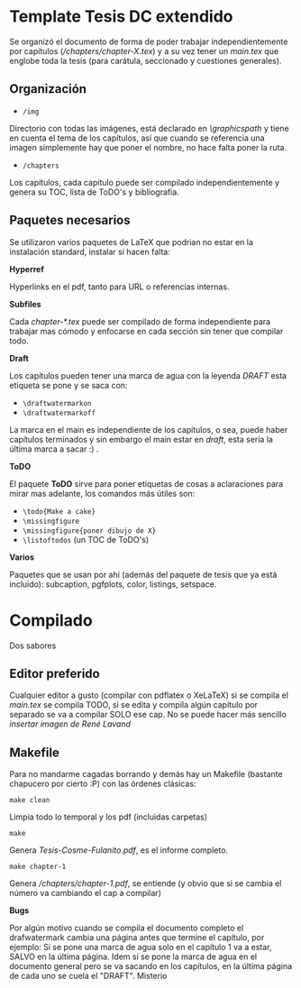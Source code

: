 # Template Tesis DC extendido

Se organizó el documento de forma de poder trabajar independientemente por capítulos (_/chapters/chapter-X.tex_) y a su vez tener un _main.tex_ que englobe toda la tesis (para carátula, seccionado y cuestiones generales).

## Organización
* `/img`

Directorio con todas las imágenes, está declarado en _\graphicspath_ y tiene en cuenta el tema de los capítulos, así que cuando se referencia una imagen simplemente hay que poner el nombre, no hace falta poner la ruta.

* `/chapters`

Los capítulos, cada capítulo puede ser compilado independientemente y genera su TOC, lista de ToDO's y bibliografia.

## Paquetes necesarios
Se utilizaron varios paquetes de LaTeX que podrian no estar en la instalación standard, instalar si hacen falta:

**Hyperref**

Hyperlinks en el pdf, tanto para URL o referencias internas.

**Subfiles**

Cada _chapter-*.tex_ puede ser compilado de forma independiente para trabajar mas cómodo y enfocarse en cada sección sin tener que compilar todo.

**Draft**

Los capítulos pueden tener una marca de agua con la leyenda _DRAFT_ esta etiqueta se pone y se saca con:

* `\draftwatermarkon`
* `\draftwatermarkoff`

La marca en el main es independiente de los capítulos, o sea, puede haber capítulos terminados y sin embargo el main estar en _draft_, esta seria la última marca a sacar :) .

**ToDO**

El paquete **ToDO** sirve para poner etiquetas de cosas a aclaraciones para mirar mas adelante, los comandos más útiles son:

* `\todo{Make a cake}`
* `\missingfigure`
* `\missingfigure{poner dibujo de X}`
* `\listoftodos` (un TOC de ToDO's)

**Varios**

Paquetes que se usan por ahí (además del paquete de tesis que ya está incluido):
subcaption, pgfplots, color, listings, setspace.

# Compilado
Dos sabores

## Editor preferido
Cualquier editor a gusto (compilar con pdflatex o XeLaTeX) si se compila el _main.tex_ se compila TODO, si se edita y compila algún capítulo por separado se va a compilar SOLO ese cap.
No se puede hacer más sencillo _insertar imagen de René Lavand_

## Makefile
Para no mandarme cagadas borrando y demás hay un Makefile (bastante chapucero por cierto :P) con las órdenes clásicas:

`make clean`

Limpia todo lo temporal y los pdf (incluidas carpetas)

`make` 

Genera _Tesis-Cosme-Fulanito.pdf_, es el informe completo.

`make chapter-1`

Genera _/chapters/chapter-1.pdf_, se entiende (y obvio que si se cambia el número va cambiando el cap a compilar)

**Bugs**

Por algún motivo cuando se compila el documento completo el drafwatermark cambia una página antes que termine el capítulo, por ejemplo: Si se pone una marca de agua solo en el capítulo 1 va a estar, SALVO en la última página. Idem si se pone la marca de agua en el documento general pero se va sacando en los capítulos, en la última página de cada uno se cuela el "DRAFT". Misterio
                                                  
